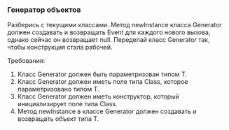 
### Генератор объектов

Разберись с текущими классами.
Метод newInstance класса Generator должен создавать и возвращать Event для каждого нового вызова, однако сейчас он возвращает null.
Переделай класс Generator так, чтобы конструкция стала рабочей.


Требования:
1.	Класс Generator должен быть параметризован типом Т.
2.	Класс Generator должен иметь поле типа Class, которое параметризовано типом Т.
3.	Класс Generator должен иметь конструктор, который инициализирует поле типа Class.
4.	Метод newInstance в классе Generator должен создавать и возвращать объект типа Т.


